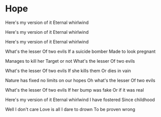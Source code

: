 # Hope

Here's my version of it
Eternal whirlwind

Here's my version of it
Eternal whirlwind

Here's my version of it
Eternal whirlwind

What's the lesser
Of two evils
If a suicide bomber
Made to look pregnant

Manages to kill her
Target or not
What's the lesser
Of two evils

What's the lesser
Of two evils
If she kills them
Or dies in vain

Nature has fixed
no limits
on our hopes
Oh what's the lesser
Of two evils

What's the lesser
Of two evils
If her bump was fake
Or if it was real

Here's my version of it
Eternal whirlwind
I have fostered
Since childhood

Well I don't care
Love is all
I dare to drown
To be proven wrong
